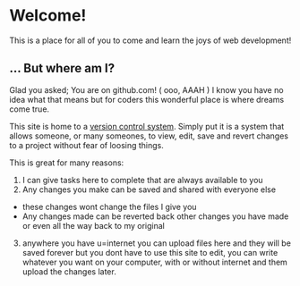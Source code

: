 # Welcome!
This is a place for all of you to come and learn the joys of web development!

## ... But where am I?
Glad you asked; You are on github.com! ( ooo, AAAH )
I know you have no idea what that means but for coders this wonderful place is where dreams come true.

This site is home to a [version control system](https://en.wikipedia.org/wiki/Version_control "Wikipedia"). Simply put it is a system that allows someone, or many someones, to view, edit, save and revert changes to a project without fear of loosing things.

This is great for many reasons:


1. I can give tasks here to complete that are always available to you
2. Any changes you make can be saved and shared with everyone else
  * these changes wont change the files I give you
  * Any changes made can be reverted back other changes you have made or even all the way back to my original
3. anywhere you have u=internet you can upload files here and they will be saved forever but you dont have to use this site to edit, you can write whatever you want on your computer, with or without internet and them upload the changes later.
